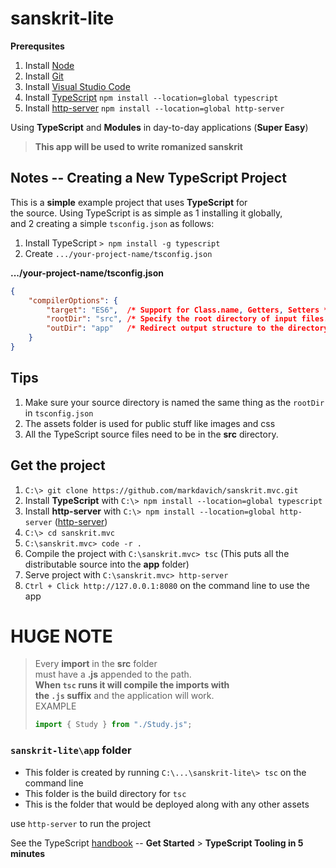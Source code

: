 # sanskrit-lite

**Prerequsites**
1. Install [Node]
2. Install [Git]
3. Install [Visual Studio Code]
4. Install [TypeScript] `npm install --location=global typescript`
5. Install [http-server] `npm install --location=global http-server`

Using **TypeScript** and **Modules** in day-to-day applications (**Super Easy**)

> **This app will be used to write romanized sanskrit**  

## Notes -- Creating a New TypeScript Project
This is a **simple** example project that uses **TypeScript** for  
the source. Using TypeScript is as simple as 1 installing it globally,  
and 2 creating a simple `tsconfig.json` as follows:

1. Install TypeScript `> npm install -g typescript`
2. Create `.../your-project-name/tsconfig.json` 

**.../your-project-name/tsconfig.json**
```json
{
    "compilerOptions": {
        "target": "ES6",  /* Support for Class.name, Getters, Setters */
        "rootDir": "src", /* Specify the root directory of input files. Use to control the output directory structure with --outDir. */
        "outDir": "app"   /* Redirect output structure to the directory. */
    }
}
```

## Tips
1. Make sure your source directory is named the same thing as the `rootDir` in `tsconfig.json`
2. The assets folder is used for public stuff like images and css  
3. All the TypeScript source files need to be in the **src** directory.

## Get the project 
1. `C:\> git clone https://github.com/markdavich/sanskrit.mvc.git`
2. Install **TypeScript** with `C:\> npm install --location=global typescript`
3. Install **http-server** with `C:\> npm install --location=global http-server` ([http-server])
4. `C:\> cd sanskrit.mvc`
5. `C:\sanskrit.mvc> code -r .`
6. Compile the project with `C:\sanskrit.mvc> tsc` (This puts all the distributable source into the **app** folder)
7. Serve project with `C:\sanskrit.mvc> http-server`
8. `Ctrl + Click http://127.0.0.1:8080` on the command line to use the app 

# HUGE NOTE
> Every **import** in the **src** folder  
> must have a **.js** appended to the path.  
> **When `tsc` runs it will compile the imports with  
> the `.js` suffix** and the application will work.  
> EXAMPLE  
>   
> ```typescript
> import { Study } from "./Study.js";  
> ```

### `sanskrit-lite\app` folder
- This folder is created by running `C:\...\sanskrit-lite\> tsc` on the command line
- This folder is the build directory for `tsc`
- This is the folder that would be deployed along with any other assets

use `http-server` to run the project

See the TypeScript [handbook] -- **Get Started** > **TypeScript Tooling in 5 minutes**

[Git]: https://git-scm.com/downloads
[TypeScript]: https://www.typescriptlang.org/docs/handbook/typescript-tooling-in-5-minutes.html
[Node]: https://nodejs.org/en/download/
[Visual Studio Code]: https://code.visualstudio.com/download
[handbook]: https://www.typescriptlang.org/docs/handbook/intro.html
[http-server]: https://www.npmjs.com/package/http-server
